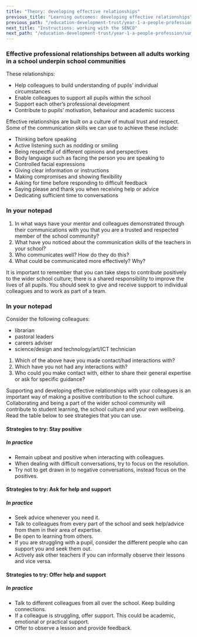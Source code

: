 ```yaml
---
title: "Theory: developing effective relationships"
previous_title: "Learning outcomes: developing effective relationships"
previous_path: "/education-development-trust/year-1-a-people-profession/summer-week-3-ect-learning-outcomes-developing-effective-relationships"
next_title: "Instructions: working with the SENCO"
next_path: "/education-development-trust/year-1-a-people-profession/summer-week-3-ect-instructions-working-with-the-senco"
---
```


### Effective professional relationships between all adults working in a school underpin school communities

These relationships:

- Help colleagues to build understanding of pupils’ individual circumstances
- Enable colleagues to support all pupils within the school
- Support each other’s professional development
- Contribute to pupils’ motivation, behaviour and academic success

Effective relationships are built on a culture of mutual trust and respect. Some of the communication skills we can use to achieve these include:

- Thinking before speaking
- Active listening such as nodding or smiling
- Being respectful of different opinions and perspectives
- Body language such as facing the person you are speaking to
- Controlled facial expressions
- Giving clear information or instructions
- Making compromises and showing flexibility
- Asking for time before responding to difficult feedback
- Saying please and thank you when receiving help or advice
- Dedicating sufficient time to conversations

### In your notepad

1. In what ways have your mentor and colleagues demonstrated through their communications with you that you are a trusted and respected member of the school community?&nbsp;
2. What have you noticed about the communication skills of the teachers in your school?
3. Who communicates well? How do they do this?
4. What could be communicated more effectively? Why?

It is important to remember that you can take steps to contribute positively to the wider school culture; there is a shared responsibility to improve the lives of all pupils. You should seek to give and receive support to individual colleagues and to work as part of a team.

### In your notepad

Consider the following colleagues:

- librarian
- pastoral leaders&nbsp;
- careers adviser
- science/design and technology/art/ICT technician

1. Which of the above have you made contact/had interactions with?
2. Which have you not had any interactions with?
3. Who could you make contact with, either to share their general expertise or ask for specific guidance?

Supporting and developing effective relationships with your colleagues is an important way of making a positive contribution to the school culture. Collaborating and being a part of the wider school community will contribute to student learning, the school culture and your own wellbeing. Read the table below to see strategies that you can use.

#### Strategies to try: Stay positive

##### In practice

- Remain upbeat and positive when interacting with colleagues.
- When dealing with difficult conversations, try to focus on the resolution.
- Try not to get drawn in to negative conversations, instead focus on the positives.

#### Strategies to try: Ask for help and support

##### In practice

- Seek advice whenever you need it.
- Talk to colleagues from every part of the school and seek help/advice from them in their area of expertise.
- Be open to learning from others.
- If you are struggling with a pupil, consider the different people who can support you and seek them out.
- Actively ask other teachers if you can informally observe their lessons and vice versa.

#### Strategies to try: Offer help and support

##### In practice

- Talk to different colleagues from all over the school. Keep building connections.
- If a colleague is struggling, offer support. This could be academic, emotional or practical support.
- Offer to observe a lesson and provide feedback.
